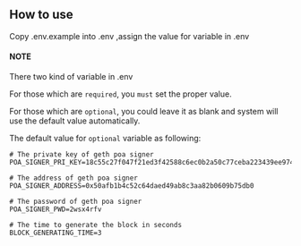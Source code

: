 ## How to use ##

Copy .env.example into .env ,assign the value for variable in .env

#### NOTE ####
There two kind of variable in .env

For those which are ```required```, you ```must``` set the proper value.

For those which are ```optional```, you could leave it as blank and system will use the default value automatically.

The default value for ```optional``` variable as following:
```
# The private key of geth poa signer
POA_SIGNER_PRI_KEY=18c55c27f047f21ed3f42588c6ec0b2a50c77ceba223439ee9744bb86ed8fa5c

# The address of geth poa signer
POA_SIGNER_ADDRESS=0x50afb1b4c52c64daed49ab8c3aa82b0609b75db0

# The password of geth poa signer
POA_SIGNER_PWD=2wsx4rfv

# The time to generate the block in seconds
BLOCK_GENERATING_TIME=3
```